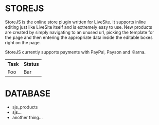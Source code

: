 STOREJS
=======

StoreJS is the online store plugin written for LiveSite. It supports inline editing just like LiveSite itself and is extremely easy to use. New products are created by simply navigating to an unused url, picking the template for the page and then entering the appropriate data inside the editable boxes right on the page. 

StoreJS currently supports payments with PayPal, Payson and Klarna. 

<table>
	<tr><th>Task</th><th>Status</th></tr>
	<tr><td>Foo</td><td>Bar</td></tr>
</table>

DATABASE
========

- sjs_products
- sjs...
- another thing...
